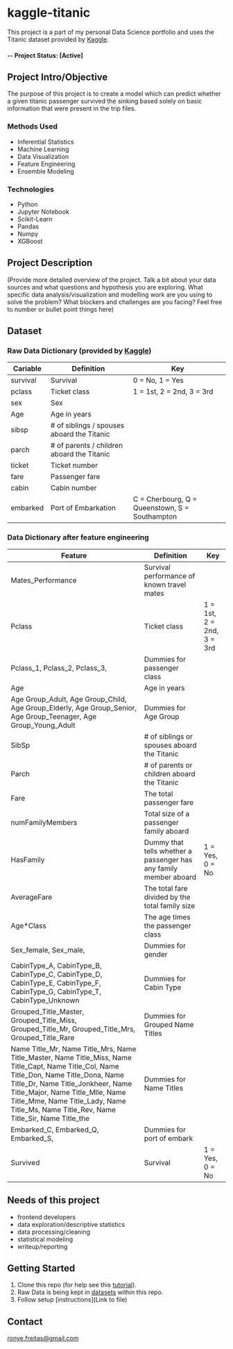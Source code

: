 # kaggle-titanic
This project is a part of my personal Data Science portfolio and uses the Titanic dataset provided by [Kaggle](https://www.kaggle.com/).

#### -- Project Status: [Active]

## Project Intro/Objective
The purpose of this project is to create a model which can predict whether a given titanic passenger survived the sinking based solely on basic information that were present in the trip files.

### Methods Used
* Inferential Statistics
* Machine Learning
* Data Visualization
* Feature Engineering
* Ensemble Modeling

### Technologies
* Python
* Jupyter Notebook
* Scikit-Learn
* Pandas
* Numpy
* XGBoost

## Project Description
(Provide more detailed overview of the project.  Talk a bit about your data sources and what questions and hypothesis you are exploring. What specific data analysis/visualization and modelling work are you using to solve the problem? What blockers and challenges are you facing?  Feel free to number or bullet point things here)

## Dataset
### Raw Data Dictionary (provided by [Kaggle](https://www.kaggle.com/))
| Cariable | Definition                                 | Key                                            |
|----------|--------------------------------------------|------------------------------------------------|
| survival | Survival                                   | 0 = No, 1 = Yes                                |
| pclass   | Ticket class                               | 1 = 1st, 2 = 2nd, 3 = 3rd                      |
| sex      | Sex                                        |                                                |
| Age      | Age in years                               |                                                |
| sibsp    | # of siblings / spouses aboard the Titanic |                                                |
| parch    | # of parents / children aboard the Titanic |                                                |
| ticket   | Ticket number                              |                                                |
| fare     | Passenger fare                             |                                                |
| cabin    | Cabin number                               |                                                |
| embarked | Port of Embarkation                        | C = Cherbourg, Q = Queenstown, S = Southampton |

### Data Dictionary after feature engineering
| Feature                                                                                                                                                                                                                                                                                                    | Definition                                                        | Key                       |
|------------------------------------------------------------------------------------------------------------------------------------------------------------------------------------------------------------------------------------------------------------------------------------------------------------|-------------------------------------------------------------------|---------------------------|
| Mates_Performance                                                                                                                                                                                                                                                                                          | Survival performance of known travel mates                        |                           |
| Pclass                                                                                                                                                                                                                                                                                                     | Ticket class                                                      | 1 = 1st, 2 = 2nd, 3 = 3rd |
| Pclass_1, Pclass_2, Pclass_3,                                                                                                                                                                                                                                                                              | Dummies for passenger class                                       |                           |
| Age                                                                                                                                                                                                                                                                                                        | Age in years                                                      |                           |
| Age Group_Adult, Age Group_Child, Age Group_Elderly, Age Group_Senior, Age Group_Teenager, Age Group_Young_Adult                                                                                                                                                                                           | Dummies for Age Group                                             |                           |
| SibSp                                                                                                                                                                                                                                                                                                      | # of siblings or spouses aboard the Titanic                       |                           |
| Parch                                                                                                                                                                                                                                                                                                      | # of parents or children aboard the Titanic                       |                           |
| Fare                                                                                                                                                                                                                                                                                                       | The total passenger fare                                          |                           |
| numFamilyMembers                                                                                                                                                                                                                                                                                           | Total size of a passenger family aboard                           |                           |
| HasFamily                                                                                                                                                                                                                                                                                                  | Dummy that tells whether a passenger has any family member aboard | 1 = Yes, 0 = No           |
| AverageFare                                                                                                                                                                                                                                                                                                | The total fare divided by the total family size                   |                           |
| Age*Class                                                                                                                                                                                                                                                                                                  | The age times the passenger class                                 |                           |
| Sex_female, Sex_male,                                                                                                                                                                                                                                                                                      | Dummies for gender                                                |                           |
| CabinType_A, CabinType_B, CabinType_C, CabinType_D, CabinType_E, CabinType_F, CabinType_G, CabinType_T, CabinType_Unknown                                                                                                                                                                                  | Dummies for Cabin Type                                            |                           |
| Grouped_Title_Master, Grouped_Title_Miss, Grouped_Title_Mr, Grouped_Title_Mrs, Grouped_Title_Rare                                                                                                                                                                                                          | Dummies for Grouped Name Titles                                   |                           |
| Name Title_Mr, Name Title_Mrs, Name Title_Master, Name Title_Miss, Name Title_Capt, Name Title_Col, Name Title_Don, Name Title_Dona, Name Title_Dr, Name Title_Jonkheer, Name Title_Major, Name Title_Mlle, Name Title_Mme, Name Title_Lady, Name Title_Ms, Name Title_Rev, Name Title_Sir, Name Title_the | Dummies for Name Titles                                           |                           |
| Embarked_C, Embarked_Q, Embarked_S,                                                                                                                                                                                                                                                                        | Dummies for port of embark                                        |                           |
| Survived                                                                                                                                                                                                                                                                                                   | Survival                                                          | 1 = Yes, 0 = No           |## Needs of this project

## Needs of this project
- frontend developers
- data exploration/descriptive statistics
- data processing/cleaning
- statistical modeling
- writeup/reporting

## Getting Started
1. Clone this repo (for help see this [tutorial](https://help.github.com/articles/cloning-a-repository/)).
2. Raw Data is being kept in [datasets](https://github.com/ronyefreitas/kaggle-titanic/tree/master/datasets) within this repo.
3. Follow setup [instructions](Link to file)


## Contact
ronye.freitas@gmail.com
